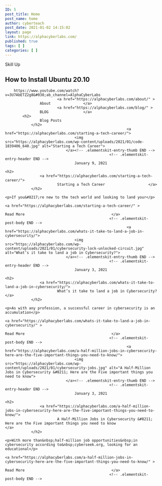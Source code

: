 ```yaml
---
ID: 5
post_title: Home
post_name: home
author: cyberteach
post_date: 2021-01-02 14:15:02
layout: page
link: https://alphacyberlabs.com/
published: true
tags: [ ]
categories: [ ]
---
```

Skill Up

## How to Install Ubuntu 20.10 

        https://www.youtube.com/watch?v=3U7AbETZ2g8&#038;ab_channel=AlphaCyberLabs      
                            <a href="https://alphacyberlabs.com/about/" >
                    About               </a>
                            <a href="https://alphacyberlabs.com/blog/" >
                    BLOG                </a>
            <h2>
                    Blog Posts
                </h2>       
                                                            <a href="https://alphacyberlabs.com/starting-a-tech-career/">
                                    <img src="https://alphacyberlabs.com/wp-content/uploads/2021/01/code-1839406_640.jpg" alt="Starting a Tech Career">
                                </a><!-- .elementskit-entry-thumb END -->
                                                    <!-- .elementskit-entry-header END -->
                                    January 9, 2021                                
                                                                                                <h2>
                    <a href="https://alphacyberlabs.com/starting-a-tech-career/">
                            Starting a Tech Career                    </a>
                </h2>
                                                                                                                                                                                            <p>If you&#8217;re new to the tech world and looking to land your</p>
                                                                            <a href="https://alphacyberlabs.com/starting-a-tech-career/" >
                                                                                    Read More                                        </a>
                                                    <!-- .elementskit-post-body END -->
                                                            <a href="https://alphacyberlabs.com/whats-it-take-to-land-a-job-in-cybersecurity/">
                                    <img src="https://alphacyberlabs.com/wp-content/uploads/2021/01/cybersecurity-lock-unlocked-circuit.jpg" alt="What’s it take to land a job in Cybersecurity?">
                                </a><!-- .elementskit-entry-thumb END -->
                                                    <!-- .elementskit-entry-header END -->
                                    January 3, 2021                                
                                                                                                <h2>
                    <a href="https://alphacyberlabs.com/whats-it-take-to-land-a-job-in-cybersecurity/">
                            What’s it take to land a job in Cybersecurity?                    </a>
                </h2>
                                                                                                                                                                                            <p>As with any profession, a successful career in cybersecurity is an accumulation</p>
                                                                            <a href="https://alphacyberlabs.com/whats-it-take-to-land-a-job-in-cybersecurity/" >
                                                                                    Read More                                        </a>
                                                    <!-- .elementskit-post-body END -->
                                                            <a href="https://alphacyberlabs.com/a-half-million-jobs-in-cybersecurity-here-are-the-five-important-things-you-need-to-know/">
                                    <img src="https://alphacyberlabs.com/wp-content/uploads/2021/01/cybersecurity-jobs.jpg" alt="A Half-Million Jobs in Cybersecurity &#8211; Here are the Five important things you need to know">
                                </a><!-- .elementskit-entry-thumb END -->
                                                    <!-- .elementskit-entry-header END -->
                                    January 3, 2021                                
                                                                                                <h2>
                    <a href="https://alphacyberlabs.com/a-half-million-jobs-in-cybersecurity-here-are-the-five-important-things-you-need-to-know/">
                            A Half-Million Jobs in Cybersecurity &#8211; Here are the Five important things you need to know                    </a>
                </h2>
                                                                                                                                                                                            <p>With more than&nbsp;half-million job opportunities&nbsp;in cybersecurity according to&nbsp;cyberseek.org, looking for an educational</p>
                                                                            <a href="https://alphacyberlabs.com/a-half-million-jobs-in-cybersecurity-here-are-the-five-important-things-you-need-to-know/" >
                                                                                    Read More                                        </a>
                                                    <!-- .elementskit-post-body END -->